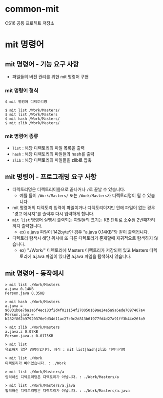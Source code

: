 # common-mit
CS16 공통 프로젝트 저장소

# mit 명령어
## mit 명령어 - 기능 요구 사항
- 파일들의 버전 관리를 위한 mit 명령어 구현

### mit 명령어 형식
```shell
$ mit 명령어 디렉토리명

$ mit list /Work/Masters/
$ mit list /Work/Masters
$ mit hash /Work/Masters/
$ mit zlib /Work/Masters/
```

### mit 명령어 종류
- `list` : 해당 디렉토리의 파일 목록을 출력
- `hash` : 해당 디렉토리의 파일들의 hash를 출력
- `zlib` : 해당 디렉토리의 파일들을 zlib로 압축

## mit 명령어 - 프로그래밍 요구 사항
- 디렉토리명은 디렉토리이름으로 끝나거나 `/`로 끝날 수 있습니다.
  - 예를 들어 `/Work/Masters/` 또는 `/Work/Masters`가 디렉토리명이 될 수 있습니다.
- mit 명령어의 디렉토리 입력이 파일이거나 디렉토리이지만 안에 파일이 없는 경우 "경고 메시지"를 출력후 다시 입력하게 합니다.
- `mit list` 명령어 실행시 출력되는 파일들의 크기는 KB 단위로 소수점 2번째자리까지 출력합니다.
  - ex) a.java 파일이 142byte인 경우 "a.java 0.14KB"와 같이 출력됩니다.
- 디렉토리 탐색시 해당 위치에 또 다른 디렉토리가 존재할때 재귀적으로 탐색하지 않습니다.
  - ex) "./Work/" 디렉토리에 Masters 디렉토리가 저장되어 있고 Masters 디렉토리에 a.java 파일이 있다면
  a.java 파일을 탐색하지 않습니다.

## mit 명령어 - 동작예시
```shell
> mit list ./Work/Masters
a.java 0.14KB
Person.java 0.35KB

> mit hash ./Work/Masters
a.java = 96831b0e7ba1a6f4ec183f2d4f011154f270050169ae24e5a9a6ede7097407a4
Person.java = b282f862b97920376e9d34d11ac27c0c2d813b61977fd4d27a91ff3b44e26fa9

> mit zlib ./Work/Masters
a.java.z 0.07KB
Person.java.z 0.0175KB

> mit list
유효하지 않은 명령어입니다. 형식 : mit list|hash|zlib 디렉터리명

> mit list ./Work
디렉토리가 비어있습니다. : ./Work

> mit list ./Work/Masters/a
입력하신 디렉토리명은 디렉토리가 아닙니다. : ./Work/Masters/a

> mit list ./Work/Masters/a.java
입력하신 디렉토리명은 디렉토리가 아닙니다. : ./Work/Masters/a.java
```